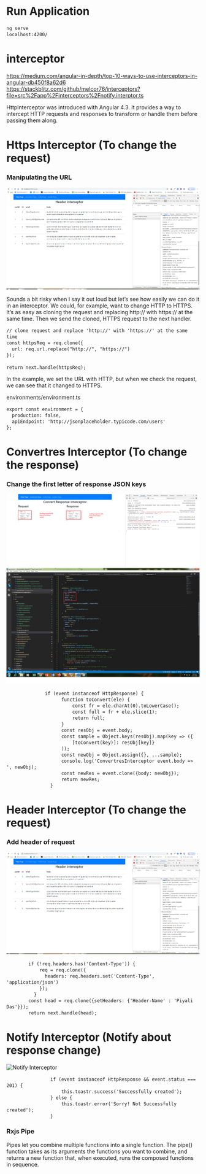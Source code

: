 # Run Application
```
ng serve
localhost:4200/
```

# interceptor

https://medium.com/angular-in-depth/top-10-ways-to-use-interceptors-in-angular-db450f8a62d6
https://stackblitz.com/github/melcor76/interceptors?file=src%2Fapp%2Finterceptors%2Fnotify.interptor.ts

HttpInterceptor was introduced with Angular 4.3. It provides a way to intercept HTTP requests and responses to transform or handle them before passing them along.

# Https Interceptor (To change the request)
### Manipulating the URL

![Https Interceptor](header-interceptor.png)

Sounds a bit risky when I say it out loud but let’s see how easily we can do it in an interceptor.
We could, for example, want to change HTTP to HTTPS.
It’s as easy as cloning the request and replacing http:// with https:// at the same time. Then we send the cloned, HTTPS request to the next handler.

```
// clone request and replace 'http://' with 'https://' at the same time
const httpsReq = req.clone({
  url: req.url.replace("http://", "https://")
});

return next.handle(httpsReq);
```

In the example, we set the URL with HTTP, but when we check the request, we can see that it changed to HTTPS.

environments/environment.ts
```
export const environment = {
  production: false,
  apiEndpoint: 'http://jsonplaceholder.typicode.com/users'
};
```


# Convertres Interceptor (To change the response)
### Change the first letter of response JSON keys

![Convertres Interceptor](convert-response-interceptor.png)

```
              if (event instanceof HttpResponse) {
                    function toConvert(ele) {
                        const fr = ele.charAt(0).toLowerCase();
                        const full = fr + ele.slice(1);
                        return full;
                    }
                    const resObj = event.body;
                    const sample = Object.keys(resObj).map(key => ({
                        [toConvert(key)]: resObj[key]}
                    ));
                    const newObj = Object.assign({}, ...sample);
                    console.log('ConvertresInterceptor event.body => ', newObj);
                    const newRes = event.clone({body: newObj});
                    return newRes;
                }
```


# Header Interceptor (To change the request)
### Add header of request

![Header Interceptor](header-interceptor.png)

```
        if (!req.headers.has('Content-Type')) {
            req = req.clone({
              headers: req.headers.set('Content-Type', 'application/json')
            });
          }
        const head = req.clone({setHeaders: {'Header-Name' : 'Piyali Das'}});
        return next.handle(head);
```

# Notify Interceptor (Notify about response change)

![Notify Interceptor](link-to-image)

```                
                if (event instanceof HttpResponse && event.status === 201) {
                    this.toastr.success('Successfully created');
                } else {
                    this.toastr.error('Sorry! Not Successfully created');
                }
```                

### Rxjs Pipe

Pipes let you combine multiple functions into a single function. The pipe() function takes as its arguments the functions you want to combine, and returns a new function that, when executed, runs the composed functions in sequence.